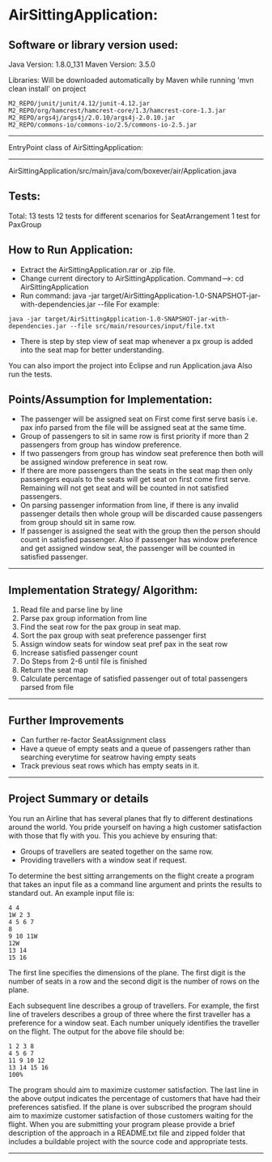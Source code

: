 AirSittingApplication:
======================

Software or library version used:
--------------------------------------
Java Version: 1.8.0_131
Maven Version: 3.5.0

Libraries: Will be downloaded automatically by Maven while running 'mvn clean install' on project
```
M2_REPO/junit/junit/4.12/junit-4.12.jar
M2_REPO/org/hamcrest/hamcrest-core/1.3/hamcrest-core-1.3.jar
M2_REPO/args4j/args4j/2.0.10/args4j-2.0.10.jar
M2_REPO/commons-io/commons-io/2.5/commons-io-2.5.jar
```
----------------------------------------


EntryPoint class of AirSittingApplication:
--------------------------------- ---------
AirSittingApplication/src/main/java/com/boxever/air/Application.java

Tests:
------------------------------------------
Total: 13 tests
12 tests for different scenarios for SeatArrangement
1 test for PaxGroup


How to Run Application:
-----------------------------------------
- Extract the AirSittingApplication.rar or .zip file.
- Change current directory to AirSittingApplication. Command-->: cd AirSittingApplication
- Run command: java -jar target/AirSittingApplication-1.0-SNAPSHOT-jar-with-dependencies.jar --file <file path containing passenger information>
For example:
```
java -jar target/AirSittingApplication-1.0-SNAPSHOT-jar-with-dependencies.jar --file src/main/resources/input/file.txt
```

- There is step by step view of seat map whenever a px group is added into the seat map for better understanding.

You can also import the project into Eclipse and run Application.java
Also run the tests.

Points/Assumption for Implementation:
----------------------------------------
- The passenger will be assigned seat on First come first serve basis i.e. pax info parsed from the file will be assigned seat at the same time.
- Group of passengers to sit in same row is first priority if more than 2 passengers from group has window preference.
- If two passengers from group has window seat preference then both will be assigned window preference in seat row.
- If there are more passengers than the seats in the seat map then only passengers equals to the seats will get seat on first come first serve. Remaining will not get seat and will be counted in not satisfied passengers.
- On parsing passenger information from line, if there is any invalid passenger details then whole group will be discarded cause passengers from group should sit in same row.  
- If passenger is assigned the seat with the group then the person should count in satisfied passenger. Also if passenger has window preference and get assigned window seat, the passenger will be counted in satisfied passenger.
----------------------------------------


Implementation Strategy/ Algorithm:
----------------------------------------
1. Read file and parse line by line
2. Parse pax group information from line
3. Find the seat row for the pax group in seat map.
4. Sort the pax group with seat preference passenger first
5. Assign window seats for window seat pref pax in the seat row
6. Increase satisfied passenger count
7. Do Steps from 2-6 until file is finished
8. Return the seat map
9. Calculate percentage of satisfied passenger out of total passengers parsed from file
----------------------------------------


Further Improvements
----------------------------------------
- Can further re-factor SeatAssignment class 
- Have a queue of empty seats and a queue of passengers rather than searching everytime for seatrow having empty seats
- Track previous seat rows which has empty seats in it.
----------------------------------------

Project Summary or details
----------------------------------------
You run an Airline that has several planes that fly to different destinations around the world. You pride yourself on having a high customer satisfaction with those that fly with you. This you achieve by ensuring that:
 * Groups of travellers are seated together on the same row.
 * Providing travellers with a window seat if request.

To determine the best sitting arrangements on the flight create a program that takes an input file as a command line argument and prints the results to standard out. An example input file is:

```
4 4
1W 2 3 
4 5 6 7
8
9 10 11W
12W
13 14
15 16
```

The first line specifies the dimensions of the plane. The first digit is the number of seats in a row and the second digit is the number of rows on the plane.

Each subsequent line describes a group of travellers. For example, the first line of travelers describes a group of three where the first traveller has a preference for a window seat. Each number uniquely identifies the traveller on the flight.
The output for the above file should be:

```
1 2 3 8
4 5 6 7
11 9 10 12
13 14 15 16
100%
```

The program should aim to maximize customer satisfaction. The last line in the above output indicates the percentage of customers that have had their preferences satisfied. If the plane is over subscribed the program should aim to maximize customer satisfaction of those customers waiting for the flight.
When you are submitting your program please provide a brief description of the approach in a README.txt file and zipped folder that includes a buildable project with the source code and appropriate tests.

----------------------------------------
